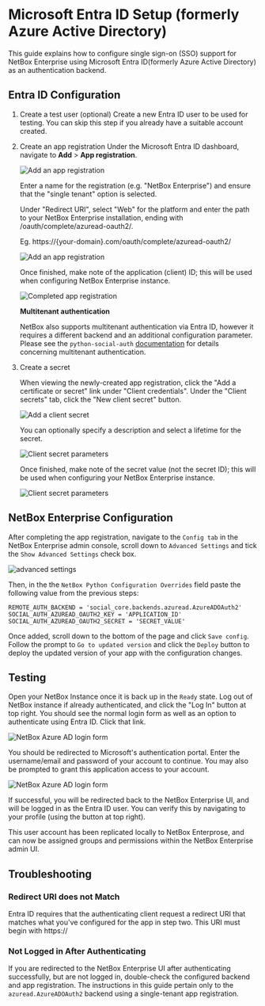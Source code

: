 # Microsoft Entra ID Setup (formerly Azure Active Directory)

This guide explains how to configure single sign-on (SSO) support for NetBox Enterprise using Microsoft Entra ID(formerly Azure Active Directory) as an authentication backend.

## Entra ID Configuration
1. Create a test user (optional)
Create a new Entra ID user to be used for testing. You can skip this step if you already have a suitable account created.

2. Create an app registration
Under the Microsoft Entra ID dashboard, navigate to **Add** > **App registration**.

    ![Add an app registration](../images/Azure%20SSO/azure_ad_add_app_registration.png)

    Enter a name for the registration (e.g. "NetBox Enterprise") and ensure that the "single tenant" option is selected.

    Under "Redirect URI", select "Web" for the platform and enter the path to your NetBox Enterprise installation, ending with /oauth/complete/azuread-oauth2/.

    Eg. https://\{your-domain\}.com/oauth/complete/azuread-oauth2/

    ![Add an app registration](../images/Azure%20SSO/azure_ad_app_registration.png)

    Once finished, make note of the application (client) ID; this will be used when configuring NetBox Enterprise instance.

    ![Completed app registration](../images/Azure%20SSO/azure_ad_app_registration_created.png)


    **Multitenant authentication**

    NetBox also supports multitenant authentication via Entra ID, however it requires a different backend and an additional configuration parameter. Please see the `python-social-auth` [documentation](https://python-social-auth.readthedocs.io/en/latest/backends/azuread.html#tenant-support) for details concerning multitenant authentication.

3. Create a secret

    When viewing the newly-created app registration, click the "Add a certificate or secret" link under "Client credentials". Under the "Client secrets" tab, click the "New client secret" button.

    ![Add a client secret](../images/Azure%20SSO/azure_ad_add_client_secret.png)

    You can optionally specify a description and select a lifetime for the secret.

    ![Client secret parameters](../images/Azure%20SSO/azure_ad_client_secret.png)

    Once finished, make note of the secret value (not the secret ID); this will be used when configuring your NetBox Enterprise instance.

    ![Client secret parameters](../images/Azure%20SSO/azure_ad_client_secret_created.png)

## NetBox Enterprise Configuration

After completing the app registration, navigate to the `Config tab` in the NetBox Enterprise admin console, scroll down to `Advanced Settings` and tick the `Show Advanced Settings` check box.

![advanced settings](../images/netbox-enterprise/advanced_settings.png)

Then, in the  the `NetBox Python Configuration Overrides` field paste the following value from the previous steps:

```shell
REMOTE_AUTH_BACKEND = 'social_core.backends.azuread.AzureADOAuth2'
SOCIAL_AUTH_AZUREAD_OAUTH2_KEY = 'APPLICATION_ID'
SOCIAL_AUTH_AZUREAD_OAUTH2_SECRET = 'SECRET_VALUE'
```

Once added, scroll down to the bottom of the page and click `Save config`. Follow the prompt to `Go to updated version` and click the `Deploy` button to deploy the updated version of your app with the configuration changes.

## Testing
Open your NetBox Instance once it is back up in the `Ready` state. Log out of NetBox instance if already authenticated, and click the "Log In" button at top right. You should see the normal login form as well as an option to authenticate using Entra ID. Click that link.

![NetBox Azure AD login form](../images/Azure%20SSO/netbox_azure_ad_login.png)

You should be redirected to Microsoft's authentication portal. Enter the username/email and password of your account to continue. You may also be prompted to grant this application access to your account.

![NetBox Azure AD login form](../images/Azure%20SSO/azure_ad_login_portal.png)

If successful, you will be redirected back to the NetBox Enterprise UI, and will be logged in as the Entra ID user. You can verify this by navigating to your profile (using the button at top right).

This user account has been replicated locally to NetBox Enterprose, and can now be assigned groups and permissions within the NetBox Enterprise admin UI.

## Troubleshooting
### Redirect URI does not Match
Entra ID requires that the authenticating client request a redirect URI that matches what you've configured for the app in step two. This URI must begin with https://

### Not Logged in After Authenticating
If you are redirected to the NetBox Enterprise UI after authenticating successfully, but are not logged in, double-check the configured backend and app registration. The instructions in this guide pertain only to the `azuread.AzureADOAuth2` backend using a single-tenant app registration.